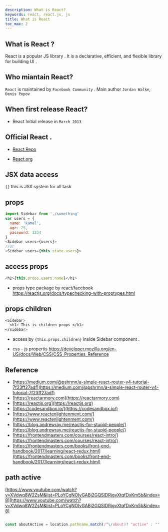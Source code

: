```yaml
---
description: What is React?
keywords: react, react.js, js
title: What is React
toc_max: 2
---
```



## What is React ?

React is a popular JS library . It is a declarative, efficient, and flexible library for building UI .

## Who miantain React?

`React` is maintained by `Facebook Community` . Main author `Jordan Walke`, `Denis Popov`

## When first release React?

* React Initial release in `March 2013`

## Official React .

* [React Repo](https://github.com/facebook/react)

* [React.org](https://reactjs.org/)

## JSX data access
`{}` this is JSX system for all task

## props

```js
import Sidebar from './something'
var users = {
  name: 'kamal',
  age: 25,
  password: 1234
}
<Sidebar users={users}>
//or
<Sidebar users={this.state.users}>
```

## access props

```js
<h1>{this.props.users.name}</h1>
```

* props type package by react/facebook
   https://reactjs.org/docs/typechecking-with-proptypes.html


## props children
```css
<Sidebar>
  <h1> This is children props </h1>
</sidebar>
```

* access by `{this.props.children}` inside Sidebar component .

* css - js propertis https://developer.mozilla.org/en-US/docs/Web/CSS/CSS_Properties_Reference

## Reference  
* [https://medium.com/@pshrmn/a-simple-react-router-v4-tutorial-7f23ff27adf](https://medium.com/@pshrmn/a-simple-react-router-v4-tutorial-7f23ff27adf)
* [https://reactarmory.com](https://reactarmory.com)
* [https://reactjs.org](https://reactjs.org)
* [https://codesandbox.io/](https://codesandbox.io/)
* [https://www.reactenlightenment.com/](https://www.reactenlightenment.com/)
* [https://blog.andrewray.me/reactjs-for-stupid-people/](https://blog.andrewray.me/reactjs-for-stupid-people/)
* [https://frontendmasters.com/courses/react-intro/](https://frontendmasters.com/courses/react-intro/)
* [https://frontendmasters.com/books/front-end-handbook/2017/learning/react-redux.html](https://frontendmasters.com/books/front-end-handbook/2017/learning/react-redux.html)

## path active  

[https://www.youtube.com/watch?v=XVdwq8W2ZsM&list=PLoYCgNOIyGABj2GQSlDRjgvXtqfDxKm5b&index=8](https://www.youtube.com/watch?v=XVdwq8W2ZsM&list=PLoYCgNOIyGABj2GQSlDRjgvXtqfDxKm5b&index=8)

```js

const aboutActive = location.pathname.match(/^\/about)? "active" : "" ;

```
